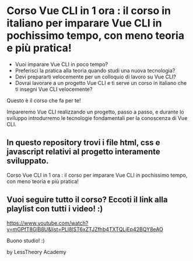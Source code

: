 # Corso Vue CLI in 1 ora : il corso in italiano per imparare Vue CLI in pochissimo tempo, con meno teoria e più pratica! 

- Vuoi imparare Vue CLI in poco tempo? 
- Preferisci la pratica alla teoria quando studi una nuova tecnologia?
- Devi prepararti velocemente per un colloquio di lavoro su Vue CLI? 
- Dovrai lavorare a un progetto Vue CLI e ti serve un corso in italiano che ti insegni Vue CLI velocemente?

Questo è il corso che fa per te!

Impareremo Vue CLI realizzando un progetto, passo a passo, e durante lo sviluppo introdurremo le tecnologie fondamentali per la conoscenza di Vue CLI.

## In questo repository trovi i file html, css e javascript relativi al progetto interamente sviluppato.

Corso Vue CLI in 1 ora : il corso per imparare Vue CLI in pochissimo tempo, con meno teoria e più pratica! 

## Vuoi seguire tutto il corso? Eccoti il link alla playlist con tutti i video! :) 
https://www.youtube.com/watch?v=mGPfT8GlB8U&list=PLl8lST6xZTJZfhb4TXTQLjEp42BQY8eAO

Buono studio! :)

by LessTheory Academy
